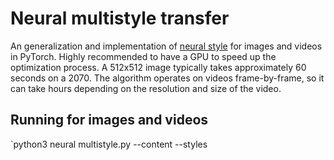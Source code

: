 # Neural multistyle transfer
An generalization and implementation of [neural style][paper] for images and videos in PyTorch.
Highly recommended to have a GPU to speed up the optimization process. 
A 512x512 image typically takes approximately 60 seconds on a 2070.
The algorithm operates on videos frame-by-frame, so it can take hours depending on the resolution and size of the video. 

## Running for images and videos
`python3 neural multistyle.py --content <content file> --styles <style file> --output <output file>
### Additional arguments
| Arguments | Description |
| --------- | ----------- |
| content | The image or video to retain content from. |
| styles | The images to transfer style from. |
| output | Destination of output. Defaults to `output.jpg` or `output.mp4` |
| epochs | The number of epochs to run the LBFGS optimization algorithm for. Defaults to `1001`. |
| content_weight | A hyperparameter scalar for the importance of retaining the contents of the content image. Defaults to `1`. |
| style_weights | A hyperparameter scalar for the importance of retaining the styles of the style images. Defaults to `1e6`. |
| style_weights | A list of hyperparameter scalars for the importance of each style image. The number of scalars needs to be equal to the number of style images and they must sum to 1. Default is `[1/n]` where `n` is the number of style images. | 
| verbose | Flag for printing the loss value at every iteration. Defaults to `False` |

## Examples

### Neural style transfer on an image
| Content Image | Style Image | Output Image |
| ------------- | ----------- | ------------ |
| <img src="examples/content_images/bigben.jpg" width="256" height="256" alt="Content Image"> | <img src="examples/style_images/starry_night.jpg" width="256" height="256" alt="Style Image"> | <img src="examples/outputs/neural_style_output.jpg" width="256" height="256" alt="Output Image">

### Neural multi-style transfer on an image
| Content Image | Style Image 1 | Style Image 2 | Output Image |
| ------------- | ------------- | ------------- | ------------ |
| <img src="examples/content_images/bigben.jpg" width="256" height="256" alt="Content Image"> | <img src="examples/style_images/starry_night.jpg" width="256" height="256" alt="Style Image 1"> | <img src="examples/style_images/the_scream.jpg" width="256" height="256" alt="Style Image 2"> | <img src="examples/outputs/neural_multistyle_output.jpg" width="256" height="256" alt="Output Image"> |

### Neural style transfer on a video
![](examples/outputs/neural_style_output.gif) 
![](examples/videos/video.gif) 

### Neural multi-style transfer on a video
![](examples/outputs/neural_multistyle_output.gif)
![](examples/videos/video.gif) 

[paper]: http://arxiv.org/pdf/1508.06576v2.pdf